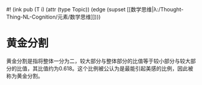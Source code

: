 #! (ink pub (T i) (attr (type Topic)) (edge (supset [[数学思维|λ:/Thought-Thing-NL-Cognition/元素/数学思维]])))


# 黄金分割



黄金分割是指将整体一分为二，较大部分与整体部分的比值等于较小部分与较大部分的比值，其比值约为0.618。这个比例被公认为是最能引起美感的比例，因此被称为黄金分割。